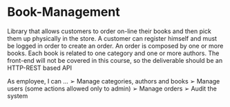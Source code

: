 # Book-Management

Library that allows customers to order on-line their books and then pick them up
physically in the store.
A customer can register himself and must be logged in order to create an order.
An order is composed by one or more books.
Each book is related to one category and one or more authors.
The front-end will not be covered in this course, so the deliverable should be an
HTTP-REST based API

As employee, I can ...
➢ Manage categories, authors and books
➢ Manage users (some actions allowed only to admin)
➢ Manage orders
➢ Audit the system
